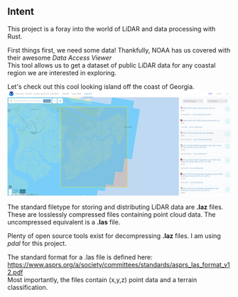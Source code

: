 ## Intent
This project is a foray into the world of LiDAR and data processing with Rust.

First things first, we need some data! Thankfully, NOAA has us covered with their awesome *Data Access Viewer*  
This tool allows us to get a dataset of public LiDAR data for any coastal region we are interested in exploring.

Let's check out this cool looking island off the coast of Georgia. ![Screenshot](images/tybee_snip.png)

The standard filetype for storing and distributing LiDAR data are **.laz** files.  
These are losslessly compressed files containing point cloud data. The uncompressed equivalent is a **.las** file.  

Plenty of open source tools exist for decompressing **.laz** files. I am using *pdal* for this project.  

The standard format for a .las file is defined here: https://www.asprs.org/a/society/committees/standards/asprs_las_format_v12.pdf  
Most importantly, the files contain (x,y,z) point data and a terrain classification.

